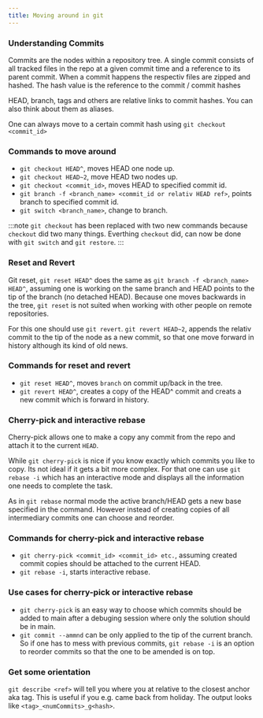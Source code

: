 ```yaml
---
title: Moving around in git
---
```

### Understanding Commits

Commits are the nodes within a repository tree. A single commit consists of all tracked files in the repo at a given commit time and a reference to its parent commit. When a commit happens the respectiv files are zipped and hashed. The hash value is the reference to the commit / commit hashes

HEAD, branch, tags and others are relative links to commit hashes. You can also think about them as aliases.

One can always move to a certain commit hash using ```git checkout <commit_id>```

### Commands to move around

- ```git checkout HEAD^```, moves HEAD one node up.
- ```git checkout HEAD~2```, move HEAD two nodes up.
- ```git checkout <commit_id>```, moves HEAD to specified commit id.
- ```git branch -f <branch_name> <commit_id or relativ HEAD ref>```, points branch to specified commit id.
- ```git switch <branch_name>```, change to branch.

:::note
`git checkout` has been replaced with two new commands because `checkout` did two many things. Everthing `checkout` did, can now be done with `git switch` and `git restore`.
:::


### Reset and Revert

Git reset, ```git reset HEAD^``` does the same as ```git branch -f <branch_name> HEAD^```, assuming one is working on the same branch and HEAD points to the tip of the branch (no detached HEAD). Because one moves backwards in the tree, `git reset` is not suited when working with other people on remote repositories.

For this one should use `git revert`. ```git revert HEAD~2```, appends the relativ commit to the tip of the node as a new commit, so that one move forward in history although its kind of old news.

### Commands for reset and revert
- ```git reset HEAD^```, moves `branch` on commit up/back in the tree.
- ```git revert HEAD^```, creates a copy of the HEAD^ commit and creats a new commit which is forward in history.

### Cherry-pick and interactive rebase

Cherry-pick allows one to make a copy any commit from the repo and attach it to the current `HEAD`.

While `git cherry-pick` is nice if you know exactly which commits you like to copy. Its not ideal if it gets a bit more complex. For that one can use `git rebase -i` which has an interactive mode and displays all the information one needs to complete the task.

As in `git rebase` normal mode the active branch/HEAD gets a new base specified in the command. However instead of creating copies of all intermediary commits one can choose and reorder.

### Commands for cherry-pick and interactive rebase
- ```git cherry-pick <commit_id> <commit_id> etc.```, assuming created commit copies should be attached to the current HEAD.
- ```git rebase -i```, starts interactive rebase.
    
### Use cases for cherry-pick or interactive rebase
- `git cherry-pick` is an easy way to choose which commits should be added to main after a debuging session where only the solution should be in main.
- `git commit --ammnd` can be only applied to the tip of the current branch. So if one has to mess with previous commits, `git rebase -i` is an option to reorder commits so that the one to be amended is on top.
    
### Get some orientation
```git describe <ref>``` will tell you where you at relative to the closest anchor aka tag. This is useful if you e.g. came back from holiday. The output looks like `<tag>_<numCommits>_g<hash>`.